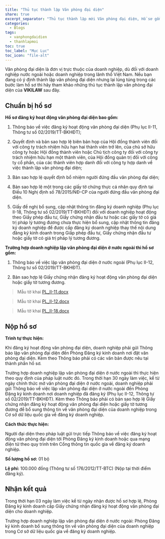 ```yaml
---
title: "Thủ tục thành lập Văn phòng đại diện"
share: true
excerpt_separator: "Thủ tục thành lập mới Văn phòng đại diện, Hồ sơ gồm gì? Chi phí bao nhiêu? quy trình đăng ký..."
categories:
  - Blogs
tags:
  - vanphongdaidien
  - thanhlapmoi
toc: true
toc_label: "Mục Lục"
toc_icon: "file-alt"
---
```



Văn phòng đại diện là đơn vị trực thuộc của doanh nghiệp, dù đối với doanh nghiệp nước ngoài hoặc doanh nghiệp trong lãnh thổ Việt Nam. Nếu bạn đang có ý định thành lập văn phòng đại diện nhưng lại lúng túng trong các bước làm hồ sơ thì hãy tham khảo những thủ tục thành lập văn phòng đại diện của **VIKILAW** sau đây.

## Chuẩn bị hồ sơ

**Hồ sơ đăng ký hoạt động văn phòng đại diện bao gồm:**

1. Thông báo về việc đăng ký hoạt động văn phòng đại diện (Phụ lục II-11, Thông tư số 02/2019/TT-BKHĐT);

2. Quyết định và bản sao hợp lệ biên bản họp của Hội đồng thành viên đối với công ty trách nhiệm hữu hạn hai thành viên trở lên, của chủ sở hữu công ty hoặc Hội đồng thành viên hoặc Chủ tịch công ty đối với công ty trách nhiệm hữu hạn một thành viên, của Hội đồng quản trị đối với công ty cổ phần, của các thành viên hợp danh đối với công ty hợp danh về việc thành lập văn phòng đại diện;

3. Bản sao hợp lệ quyết định bổ nhiệm người đứng đầu văn phòng đại diện;

4. Bản sao hợp lệ một trong các giấy tờ chứng thực cá nhân quy định tại Điều 10 Nghị định số 78/2015/NĐ-CP của người đứng đầu văn phòng đại diện.

5. Giấy đề nghị bổ sung, cập nhật thông tin đăng ký doanh nghiệp (Phụ lục II-18, Thông tư số 02/2019/TT-BKHĐT) đối với doanh nghiệp hoạt động theo Giấy phép đầu tư, Giấy chứng nhận đầu tư hoặc các giấy tờ có giá trị pháp lý tương đương chưa thực hiện bổ sung, cập nhật thông tin đăng ký doanh nghiệp để được cấp đăng ký doanh nghiệp thay thế nội dung đăng ký kinh doanh trong Giấp phép đầu tư, Giấy chứng nhận đầu tư hoặc giấy tờ có giá trị pháp lý tương đương.

**Trường hợp doanh nghiệp lập văn phòng đại diện ở nước ngoài thì hồ sơ gồm:**

1. Thông báo về việc lập văn phòng đại diện ở nước ngoài (Phụ lục II-12, Thông tư số 02/2019/TT-BKHĐT).

2. Bản sao hợp lệ Giấy chứng nhận đăng ký hoạt động văn phòng đại diện hoặc giấy tờ tương đương.

>Mẫu tờ khai [PL_II-11.docx](https://bit.ly/mau-to-khai-PL_II-11)

>Mẫu tờ khai [PL_II-12.docx](https://bit.ly/mau-to-khai-PL_II-12)

>Mẫu tờ khai [PL_II-18.docx](https://bit.ly/mau-to-khai-PL_II-18) 

## Nộp hồ sơ

**Trình tự thực hiện:**

Khi đăng ký hoạt động văn phòng đại diện, doanh nghiệp phải gửi Thông báo lập văn phòng đại diện đến Phòng Đăng ký kinh doanh nơi đặt văn phòng đại diện. Kèm theo Thông báo phải có các văn bản được nêu tại thành phần hồ sơ.

Trường hợp doanh nghiệp lập văn phòng đại diện ở nước ngoài thì thực hiện theo quy định của pháp luật nước đó. Trong thời hạn 30 ngày làm việc, kể từ ngày chính thức mở văn phòng đại diện ở nước ngoài, doanh nghiệp phải gửi Thông báo về việc lập văn phòng đại diện ở nước ngoài đến Phòng Đăng ký kinh doanh nơi doanh nghiệp đã đăng ký (Phụ lục II-12, Thông tư số 02/2019/TT-BKHĐT). Kèm theo Thông báo phải có bản sao hợp lệ Giấy chứng nhận đăng ký hoạt động văn phòng đại diện hoặc giấy tờ tương đương để bổ sung thông tin về văn phòng đại diện của doanh nghiệp trong Cơ sở dữ liệu quốc gia về đăng ký doanh nghiệp.

**Cách thức thực hiện:**

Người đại diện theo pháp luật gửi trực tiếp Thông báo về việc đăng ký hoạt động văn phòng đại diện tới Phòng Đăng ký kinh doanh hoặc qua mạng điện tử theo quy trình trên Cổng thông tin quốc gia về đăng ký doanh nghiệp.
	 
**Số lượng hồ sơ:** 01 bộ

**Lệ phí:** 100.000 đồng (Thông tư số 176/2012/TT-BTC) (Nộp tại thời điểm đăng ký).

## Nhận kết quả

Trong thời hạn 03 ngày làm việc kể từ ngày nhận được hồ sơ hợp lệ, Phòng Đăng ký kinh doanh cấp Giấy chứng nhận đăng ký hoạt động văn phòng đại diện cho doanh nghiệp.

Trường hợp doanh nghiệp lập văn phòng đại diện ở nước ngoài: Phòng Đăng ký kinh doanh bổ sung thông tin về văn phòng đại diện của doanh nghiệp trong Cơ sở dữ liệu quốc gia về đăng ký doanh nghiệp.


